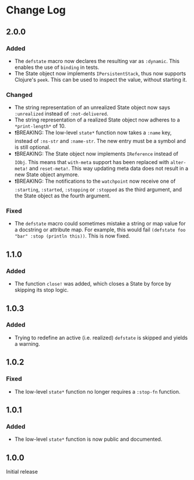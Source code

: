 # Change Log

## 2.0.0

### Added

- The `defstate` macro now declares the resulting var as `:dynamic`. This enables the use of `binding` in tests.
- The State object now implements `IPersistentStack`, thus now supports Clojure's `peek`. This can be used to inspect the value, without starting it.

### Changed

- The string representation of an unrealized State object now says `:unrealized` instead of `:not-delivered`.
- The string representation of a realized State object now adheres to a `*print-length*` of 10.
- ❗️BREAKING: The low-level `state*` function now takes a `:name` key, instead of `:ns-str` and `:name-str`. The new entry must be a symbol and is still optional.
- ❗️BREAKING: The State object now implements `IReference` instead of `IObj`. This means that `with-meta` support has been replaced with `alter-meta!` and `reset-meta!`. This way updating meta data does not result in a new State object anymore.
- ❗️BREAKING: The notifications to the `watchpoint` now receive one of `:starting`, `:started`, `:stopping` or `:stopped` as the third argument, and the State object as the fourth argument.

### Fixed

- The `defstate` macro could sometimes mistake a string or map value for a docstring or attribute map. For example, this would fail `(defstate foo "bar" :stop (println this))`. This is now fixed.

## 1.1.0

### Added

- The function `close!` was added, which closes a State by force by skipping its stop logic.


## 1.0.3

### Added

- Trying to redefine an active (i.e. realized) `defstate` is skipped and yields a warning.


## 1.0.2

### Fixed

- The low-level `state*` function no longer requires a `:stop-fn` function.


## 1.0.1

### Added

- The low-level `state*` function is now public and documented.


## 1.0.0

Initial release
